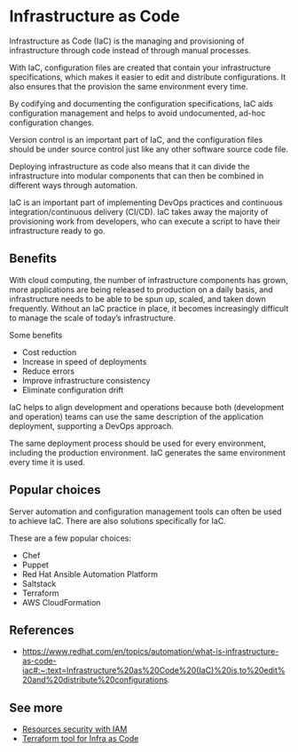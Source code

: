 # Infrastructure as Code

Infrastructure as Code (IaC) is the managing and provisioning of infrastructure through code instead of through manual processes.

With IaC, configuration files are created that contain your infrastructure specifications, which makes it easier to edit and distribute configurations. It also ensures that the provision the same environment every time.

By codifying and documenting the configuration specifications, IaC aids configuration management and helps to avoid undocumented, ad-hoc configuration changes.

Version control is an important part of IaC, and the configuration files should be under source control just like any other software source code file.

Deploying infrastructure as code also means that it can divide the infrastructure into modular components that can then be combined in different ways through automation.

IaC is an important part of implementing DevOps practices and continuous integration/continuous delivery (CI/CD). IaC takes away the majority of provisioning work from developers, who can execute a script to have their infrastructure ready to go.

## Benefits

With cloud computing, the number of infrastructure components has grown, more applications are being released to production on a daily basis, and infrastructure needs to be able to be spun up, scaled, and taken down frequently. Without an IaC practice in place, it becomes increasingly difficult to manage the scale of today’s infrastructure.

Some benefits

- Cost reduction
- Increase in speed of deployments
- Reduce errors
- Improve infrastructure consistency
- Eliminate configuration drift

IaC helps to align development and operations because both (development and operation) teams can use the same description of the application deployment, supporting a DevOps approach.

The same deployment process should be used for every environment, including the production environment. IaC generates the same environment every time it is used.

## Popular choices

Server automation and configuration management tools can often be used to achieve IaC. There are also solutions specifically for IaC.

These are a few popular choices:

- Chef
- Puppet
- Red Hat Ansible Automation Platform
- Saltstack
- Terraform
- AWS CloudFormation

## References

- https://www.redhat.com/en/topics/automation/what-is-infrastructure-as-code-iac#:~:text=Infrastructure%20as%20Code%20(IaC)%20is,to%20edit%20and%20distribute%20configurations.

## See more

- [Resources security with IAM](./iam.md)
- [Terraform tool for Infra as Code](./terraform.md)
